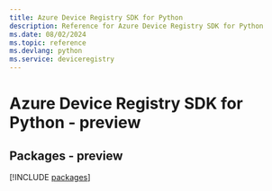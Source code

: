 ```yaml
---
title: Azure Device Registry SDK for Python
description: Reference for Azure Device Registry SDK for Python
ms.date: 08/02/2024
ms.topic: reference
ms.devlang: python
ms.service: deviceregistry
---
```

# Azure Device Registry SDK for Python - preview
## Packages - preview
[!INCLUDE [packages](device-registry-index.md)]